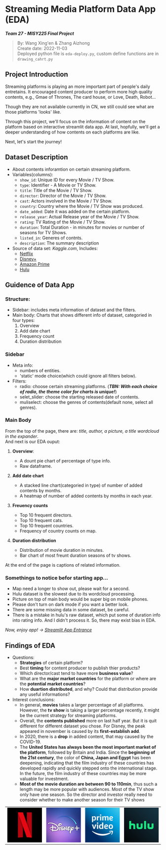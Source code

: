 # Streaming Media Platform Data App (EDA)
***Team 27 - MISY225 Final Project***

>By: Wang Xing'en & Zhang Aizhong  
>Create date: 2022-11-03  
>Deployed python file is `eda-deploy.py`, custom define functions are in `drawing_cahrt.py`

## Project Introduction
Streaming platforms is playing an more important part of people's daily entretains. It encouraged content producer to perform more high quality contents, e.g., Gmae of Thrones, The card house, or Love, Death, Robot...

Though they are not available currently in CN, we still could see what are those platforms 'looks' like.

Through this project, we'll focus on the information of content on the platform based on interactive streamlit data app. At last, hopfully, we'll get a deeper understanding of how contents on each platforms are like.

Next, let's start the journey!

## Dataset Description
- About contents inforamtion on certain streaming platform.
- Variables(columns):
  - `show_id`: Unique ID for every Movie / TV Show.
  - `type`: Identifier - A Movie or TV Show.
  - `title`: Title of the Movie / TV Show.
  - `director`: Director of the Movie / TV Show.
  - `cast`: Actors involved in the Movie / TV Show.
  - `country`: Country where the Movie / TV Show was produced.
  - `date_added`: Date it was added on the certain platform.
  - `release_year`: Actual Release year of the Movie / TV Show.
  - `rating`: TV Rating of the Movie / TV Show.
  - `duration`: Total Duration - in minutes for movies or number of seasons for TV Shows.
  - `listed_in`: Generes of contnts.
  - `description`: The summary description
- Source of data set: *Kaggle.com*, Includes:
  - [Netflix](https://www.kaggle.com/datasets/shivamb/netflix-shows)
  - [Disney+](https://www.kaggle.com/datasets/shivamb/disney-movies-and-tv-shows)
  - [Amazon Prime](https://www.kaggle.com/datasets/shivamb/amazon-prime-movies-and-tv-shows)
  - [Hulu](https://www.kaggle.com/datasets/shivamb/hulu-movies-and-tv-shows)


## Guidence of Data App
### Structure:
- Sidebar: includes meta information of dataset and the filters.
- Main body: Charts that shows different info of dataset, categoried in four types:
  1. Overview
  2. Add date chart
  3. Frequency count
  4. Duration distribution

### Sidebar
- Meta info:
  - numbers of entities.
  - 'static' mode choice(which could ignore all filters below).
- Filters:
  - radio: choose certain streaming platforms.
  (***TBN: With each choice of radio, the theme color for charts is unique!***)
  - selet_slider: choose the starting released date of contents.
  - muliselect: choose the genres of contents(default none, select all genres).

### Main Body  
From the top of the page, there are: *title, author, a picture, a title wordcloud in the expander*.  
And next is our EDA ouput:  
1. **Overview**:
    - A dount pie chart of percentage of type info.
    - Raw dataframe.  

2. **Add date chart**
    - A stacked line chart(categoried in type) of number of added contents by months.
    - A heatmap of number of added contents by months in each year.  

3. **Freuency counts**
    - Top 10 frequent directors.
    - Top 10 frequent cats.
    - Top 10 frequent countries.
    - Frequency of country counts on map.  

4. **Duration distribution**
    - Distribution of movie duration in minutes.
    - Bar chart of most freunt duration seasons of tv shows.  


At the end of the page is captions of related information.  

### Somethings to notice befor starting app...

- Map need a longer to show out, please wait for a second.
- Hulu dataset is the slowest due to its wordcloud processing.
- Picture on top of main body would be super big on mobile phones.
- Please don't turn on dark mode if you want a better look.
- There are some missing data in some dataset, be careful.
- There is a mistake in hulu's raw dataset, which put some of duration info into rating info. And I didn't process it. So, there may exist bias in EDA.


*Now, enjoy app! ->* [*Streamlit App Entrance*](https://derekwang2002-final-project-eda-deploy-sqq3hk.streamlit.app/)

## Findings of EDA
- Questions:
  - **Strategies** of certain platform?
  - Best **timing** for content producer to publish thier products?
  - Which director/cast tend to have more **business value**?
  - What are the **major market countries** for the platform or where are the **potential market countries**?
  - How **duartion distributed**, and why? Could that distribution provide any useful informations?
- Interest conclusions:
  - In general, **movies** takes a larger percentage of all platforms. However, the **tv show** is taking a larger percentage recently, it might be the current strategy for streaming platforms.
  - Overall, the **contents published** more on last half year. But it is quit different for different dataset you chose. For Disney, the peak appeared in november is caused by its **first-establish add**.
  - In 2020, there is a **drop** in added content, that may caused by the COVID-19.
  - The **United States has always been the most important market of the platform**, followed by Britain and India. Since the **beginning of the 21st century**, the color of **China, Japan and Egypt** has been deepening, indicating that the film industry of these countries has developed rapidly and quickly stepped onto the international stage. In the future, the film industry of these countries may be more valuable for investment.
  - **Most of the movie duration are between 90 to 110min**, thus such a length may be more popular with audiences. Most of the TV show only have one season. So the director and investor really need to consider whether to make another season for their TV shows


<table><tr>
<td><img src="netflix_icon.jpeg" width="150"/></td>
<td><img src="disney_icon.jpeg" width="150"/></td>
<td><img src="amazon_icon.png" width="150"/></td>
<td><img src="hulu_icon.jpg" width="150"/></td>
</tr><table>
